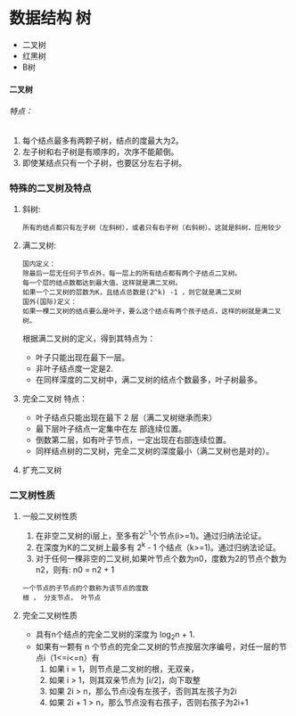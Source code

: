 #   数据结构 树
- 二叉树
- 红黑树
- B树

#### 二叉树
###### 特点：
1. 每个结点最多有两颗子树，结点的度最大为2。
2. 左子树和右子树是有顺序的，次序不能颠倒。
3. 即使某结点只有一个子树，也要区分左右子树。

### 特殊的二叉树及特点
 1. 斜树: 
    ```
    所有的结点都只有左子树（左斜树），或者只有右子树（右斜树）。这就是斜树，应用较少
    ```
 2. 满二叉树: 
     ```
     国内定义：
     除最后一层无任何子节点外，每一层上的所有结点都有两个子结点二叉树。
     每一个层的结点数都达到最大值，这样就是满二叉树。
     如果一个二叉树的层数为K，且结点总数是(2^k) -1 ，则它就是满二叉树
     国外(国际)定义：
     如果一棵二叉树的结点要么是叶子，要么这个结点有两个孩子结点，这样的树就是满二叉树。
     ```
 
     根据满二叉树的定义，得到其特点为：
     - 叶子只能出现在最下一层。
     - 非叶子结点度一定是2.
     - 在同样深度的二叉树中，满二叉树的结点个数最多，叶子树最多。
 3. 完全二叉树
     特点：
     - 叶子结点只能出现在最下 2 层（满二叉树继承而来）
     - 最下层叶子结点一定集中在左 部连续位置。
     - 倒数第二层，如有叶子节点，一定出现在右部连续位置。
     - 同样结点树的二叉树，完全二叉树的深度最小（满二叉树也是对的）。
 4. 扩充二叉树

### 二叉树性质
 1. 一般二叉树性质
     1. 在非空二叉树的i层上，至多有2<sup>i-1</sup>个节点(i>=1)。通过归纳法论证。
     2. 在深度为K的二叉树上最多有 2<sup>k</sup> - 1 个结点（k>=1)。通过归纳法论证。
     3. 对于任何一棵非空的二叉树,如果叶节点个数为n0，度数为2的节点个数为n2，则有: n0 = n2 + 1
    ```
    一个节点的子节点的个数称为该节点的度数
    根 ， 分支节点， 叶节点
    ```

 2. 完全二叉树性质
    - 具有n个结点的完全二叉树的深度为 log<sub>2</sub>n + 1.
    - 如果有一颗有 n 个节点的完全二叉树的节点按层次序编号，对任一层的节点i（1<=i<=n）有
       1. 如果 i = 1，则节点是二叉树的根，无双亲，
       2. 如果 i > 1，则其双亲节点为 [i/2]，向下取整
       3. 如果 2i > n，那么节点i没有左孩子，否则其左孩子为2i
       4. 如果 2i + 1 > n，那么节点没有右孩子，否则右孩子为2i+1


